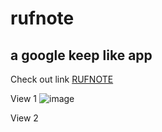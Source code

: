 # rufnote

## a google keep like app

Check out link [RUFNOTE](https://stormdotcom.github.io/rufnote/)

View 1
![image](https://user-images.githubusercontent.com/84835379/140074945-d5af08e7-f3ef-4e62-9ab5-dc3c820c314e.png)

View 2

